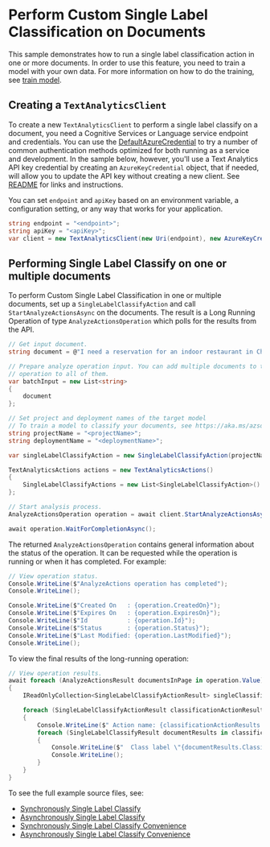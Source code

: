 # Perform Custom Single Label Classification on Documents
This sample demonstrates how to run a single label classification action in one or more documents. In order to use this feature, you need to train a model with your own data. For more information on how to do the training, see [train model][train_model].

## Creating a `TextAnalyticsClient`

To create a new `TextAnalyticsClient` to perform a single label classify on a document, you need a Cognitive Services or Language service endpoint and credentials.  You can use the [DefaultAzureCredential][DefaultAzureCredential] to try a number of common authentication methods optimized for both running as a service and development.  In the sample below, however, you'll use a Text Analytics API key credential by creating an `AzureKeyCredential` object, that if needed, will allow you to update the API key without creating a new client. See [README][README] for links and instructions.

You can set `endpoint` and `apiKey` based on an environment variable, a configuration setting, or any way that works for your application.

```C# Snippet:CreateTextAnalyticsClient
string endpoint = "<endpoint>";
string apiKey = "<apiKey>";
var client = new TextAnalyticsClient(new Uri(endpoint), new AzureKeyCredential(apiKey));
```

## Performing Single Label Classify on one or multiple documents

To perform Custom Single Label Classification in one or multiple documents, set up a `SingleLabelClassifyAction` and call `StartAnalyzeActionsAsync` on the documents. The result is a Long Running Operation of type `AnalyzeActionsOperation` which polls for the results from the API.

```C# Snippet:TextAnalyticsSingleLabelClassifyAsync
// Get input document.
string document = @"I need a reservation for an indoor restaurant in China. Please don't stop the music. Play music and add it to my playlist.";

// Prepare analyze operation input. You can add multiple documents to this list and perform the same
// operation to all of them.
var batchInput = new List<string>
{
    document
};

// Set project and deployment names of the target model
// To train a model to classify your documents, see https://aka.ms/azsdk/textanalytics/customfunctionalities
string projectName = "<projectName>";
string deploymentName = "<deploymentName>";

var singleLabelClassifyAction = new SingleLabelClassifyAction(projectName, deploymentName);

TextAnalyticsActions actions = new TextAnalyticsActions()
{
    SingleLabelClassifyActions = new List<SingleLabelClassifyAction>() { singleLabelClassifyAction }
};

// Start analysis process.
AnalyzeActionsOperation operation = await client.StartAnalyzeActionsAsync(batchInput, actions);

await operation.WaitForCompletionAsync();
```

The returned `AnalyzeActionsOperation` contains general information about the status of the operation. It can be requested while the operation is running or when it has completed. For example:

```C# Snippet:TextAnalyticsSingleLabelClassifyOperationStatus
// View operation status.
Console.WriteLine($"AnalyzeActions operation has completed");
Console.WriteLine();

Console.WriteLine($"Created On   : {operation.CreatedOn}");
Console.WriteLine($"Expires On   : {operation.ExpiresOn}");
Console.WriteLine($"Id           : {operation.Id}");
Console.WriteLine($"Status       : {operation.Status}");
Console.WriteLine($"Last Modified: {operation.LastModified}");
Console.WriteLine();
```

To view the final results of the long-running operation:

```C# Snippet:TextAnalyticsSingleLabelClassifyAsyncViewResults
// View operation results.
await foreach (AnalyzeActionsResult documentsInPage in operation.Value)
{
    IReadOnlyCollection<SingleLabelClassifyActionResult> singleClassificationActionResults = documentsInPage.SingleLabelClassifyResults;

    foreach (SingleLabelClassifyActionResult classificationActionResults in singleClassificationActionResults)
    {
        Console.WriteLine($" Action name: {classificationActionResults.ActionName}");
        foreach (SingleLabelClassifyResult documentResults in classificationActionResults.DocumentsResults)
        {
            Console.WriteLine($"  Class label \"{documentResults.Classification.Category}\" predicted with a confidence score of {documentResults.Classification.ConfidenceScore}.");
            Console.WriteLine();
        }
    }
}
```

To see the full example source files, see:

* [Synchronously Single Label Classify](https://github.com/Azure/azure-sdk-for-net/blob/main/sdk/textanalytics/Azure.AI.TextAnalytics/tests/samples/Sample9_SingleLabelClassify.cs)
* [Asynchronously Single Label Classify](https://github.com/Azure/azure-sdk-for-net/blob/main/sdk/textanalytics/Azure.AI.TextAnalytics/tests/samples/Sample9_SingleLabelClassifyAsync.cs)
* [Synchronously Single Label Classify Convenience](https://github.com/Azure/azure-sdk-for-net/blob/main/sdk/textanalytics/Azure.AI.TextAnalytics/tests/samples/Sample9_SingleLabelClassifyConvenience.cs)
* [Asynchronously Single Label Classify Convenience](https://github.com/Azure/azure-sdk-for-net/blob/main/sdk/textanalytics/Azure.AI.TextAnalytics/tests/samples/Sample9_SingleLabelClassifyConvenienceAsync.cs)

[train_model]: https://aka.ms/azsdk/textanalytics/customfunctionalities
[DefaultAzureCredential]: https://github.com/Azure/azure-sdk-for-net/blob/main/sdk/identity/Azure.Identity/README.md
[README]: https://github.com/Azure/azure-sdk-for-net/blob/main/sdk/textanalytics/Azure.AI.TextAnalytics/README.md
